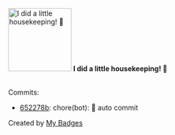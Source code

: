 <img src="https://my-badges.github.io/my-badges/chore-commit.png" alt="I did a little housekeeping! 🧹" title="I did a little housekeeping! 🧹" width="128">
<strong>I did a little housekeeping! 🧹</strong>
<br><br>

Commits:

- <a href="https://github.com/WinJayX/015.BaseServ/commit/652278b42d5c8e8a85675f0067b30b8261bcec65">652278b</a>: chore(bot): 🙈 auto commit


Created by <a href="https://github.com/my-badges/my-badges">My Badges</a>